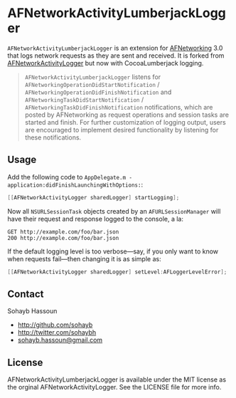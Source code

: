 # AFNetworkActivityLumberjackLogger

`AFNetworkActivityLumberjackLogger` is an extension for [AFNetworking](http://github.com/AFNetworking/AFNetworking/) 3.0 that logs network requests as they are sent and received. It is forked from [AFNetworkActivityLogger](https://github.com/AFNetworking/AFNetworkActivityLogger) but now with CocoaLumberjack logging.

> `AFNetworkActivityLumberjackLogger` listens for `AFNetworkingOperationDidStartNotification` / `AFNetworkingOperationDidFinishNotification` and `AFNetworkingTaskDidStartNotification` / `AFNetworkingTaskDidFinishNotification` notifications, which are posted by AFNetworking as request operations and session tasks are started and finish. For further customization of logging output, users are encouraged to implement desired functionality by listening for these notifications.

## Usage

Add the following code to `AppDelegate.m -application:didFinishLaunchingWithOptions:`:

``` objective-c
[[AFNetworkActivityLogger sharedLogger] startLogging];
```

Now all `NSURLSessionTask` objects created by an `AFURLSessionManager` will have their request and response logged to the console, a la:

```
GET http://example.com/foo/bar.json
200 http://example.com/foo/bar.json
```

If the default logging level is too verbose—say, if you only want to know when requests fail—then changing it is as simple as:

``` objective-c
[[AFNetworkActivityLogger sharedLogger] setLevel:AFLoggerLevelError];
```

## Contact

Sohayb Hassoun

- http://github.com/sohayb
- http://twitter.com/sohaybh
- sohayb.hassoun@gmail.com

## License

AFNetworkActivityLumberjackLogger is available under the MIT license as the orginal AFNetworkActivityLogger. See the LICENSE file for more info.
